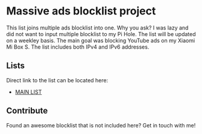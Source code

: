 # Massive ads blocklist project

This list joins multiple ads blocklist into one. Why you ask? I was lazy and did not want to input multiple blocklist to my Pi Hole. The list will be updated on a weekley basis. The main goal was blocking YouTube ads on my Xiaomi Mi Box S. The list includes both IPv4 and IPv6 addresses.

## Lists

Direct link to the list can be located here:

 - [MAIN LIST](https://ewpratten.retrylife.ca/youtube_ad_blocklist/hosts.ipv4.txt)

## Contribute

Found an awesome blocklist that is not included here? Get in touch with me!
